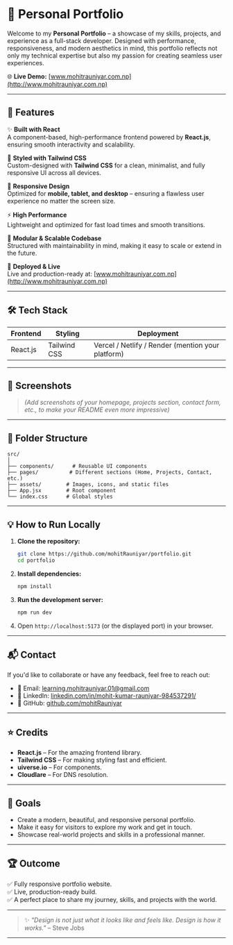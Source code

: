 # 🚀 Personal Portfolio  

Welcome to my **Personal Portfolio** – a showcase of my skills, projects, and experience as a full-stack developer. Designed with performance, responsiveness, and modern aesthetics in mind, this portfolio reflects not only my technical expertise but also my passion for creating seamless user experiences.  

🌐 **Live Demo:** [www.mohitrauniyar.com.np](http://www.mohitrauniyar.com.np)  

---

## 📌 Features  

✨ **Built with React**  
A component-based, high-performance frontend powered by **React.js**, ensuring smooth interactivity and scalability.  

🎨 **Styled with Tailwind CSS**  
Custom-designed with **Tailwind CSS** for a clean, minimalist, and fully responsive UI across all devices.  

📱 **Responsive Design**  
Optimized for **mobile, tablet, and desktop** – ensuring a flawless user experience no matter the screen size.  

⚡ **High Performance**  
Lightweight and optimized for fast load times and smooth transitions.  

🧩 **Modular & Scalable Codebase**  
Structured with maintainability in mind, making it easy to scale or extend in the future.  

🚀 **Deployed & Live**  
Live and production-ready at: [www.mohitrauniyar.com.np](http://www.mohitrauniyar.com.np)  

---

## 🛠️ Tech Stack  

| Frontend  | Styling       | Deployment  |
|-----------|---------------|-------------|
| React.js | Tailwind CSS  | Vercel / Netlify / Render (mention your platform) |

---

## 📸 Screenshots  

> _(Add screenshots of your homepage, projects section, contact form, etc., to make your README even more impressive)_  

---

## 🚧 Folder Structure  

```
src/
│
├── components/      # Reusable UI components
├── pages/          # Different sections (Home, Projects, Contact, etc.)
├── assets/        # Images, icons, and static files
├── App.jsx        # Root component
└── index.css      # Global styles
```

---

## 💡 How to Run Locally  

1. **Clone the repository:**  
   ```bash
   git clone https://github.com/mohitRauniyar/portfolio.git
   cd portfolio
   ```

2. **Install dependencies:**  
   ```bash
   npm install
   ```

3. **Run the development server:**  
   ```bash
   npm run dev
   ```

4. Open `http://localhost:5173` (or the displayed port) in your browser.  

---

## 📬 Contact  

If you'd like to collaborate or have any feedback, feel free to reach out:  

- 📧 Email: learning.mohitrauniyar.01@gmail.com  
- 💼 LinkedIn: [linkedin.com/in/mohit-kumar-rauniyar-984537291/](https://www.linkedin.com/in/mohit-kumar-rauniyar-984537291/)  
- 🐙 GitHub: [github.com/mohitRauniyar](https://github.com/mohitRauniyar)  

---

## ⭐ Credits  

- **React.js** – For the amazing frontend library.  
- **Tailwind CSS** – For making styling fast and efficient.  
- **uiverse.io**  –  For components.  
- **Cloudlare** – For DNS resolution.

---

## 🎯 Goals  

- Create a modern, beautiful, and responsive personal portfolio.  
- Make it easy for visitors to explore my work and get in touch.  
- Showcase real-world projects and skills in a professional manner.  

---

## 🏆 Outcome  

✅ Fully responsive portfolio website.  
✅ Live, production-ready build.  
✅ A perfect place to share my journey, skills, and projects with the world.  


---

> ✨ _"Design is not just what it looks like and feels like. Design is how it works."_ – Steve Jobs  

---

